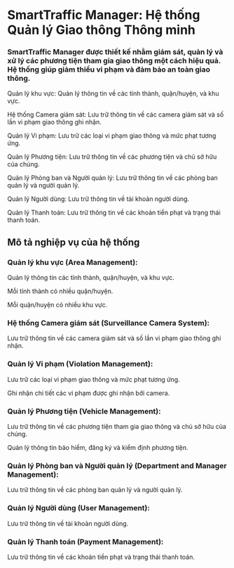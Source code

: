 <h1>SmartTraffic Manager: Hệ thống Quản lý Giao thông Thông minh</h1>
<h3> 
SmartTraffic Manager được thiết kế nhằm giám sát, quản lý và xử lý các phương tiện tham gia giao thông một cách hiệu quả.
Hệ thống giúp giảm thiểu vi phạm và đảm bảo an toàn giao thông.
</h3>

Quản lý khu vực: Quản lý thông tin về các tỉnh thành, quận/huyện, và khu vực.

Hệ thống Camera giám sát: Lưu trữ thông tin về các camera giám sát và số lần vi phạm giao thông ghi nhận.

Quản lý Vi phạm: Lưu trữ các loại vi phạm giao thông và mức phạt tương ứng.

Quản lý Phương tiện: Lưu trữ thông tin về các phương tiện và chủ sở hữu của chúng.

Quản lý Phòng ban và Người quản lý: Lưu trữ thông tin về các phòng ban quản lý và người quản lý.

Quản lý Người dùng: Lưu trữ thông tin về tài khoản người dùng.

Quản lý Thanh toán: Lưu trữ thông tin về các khoản tiền phạt và trạng thái thanh toán.

<h2>Mô tả nghiệp vụ của hệ thống</h2>
<h3>Quản lý khu vực (Area Management):</h3>

Quản lý thông tin các tỉnh thành, quận/huyện, và khu vực.

Mỗi tỉnh thành có nhiều quận/huyện.

Mỗi quận/huyện có nhiều khu vực.

<h3>Hệ thống Camera giám sát (Surveillance Camera System):</h3>

Lưu trữ thông tin về các camera giám sát và số lần vi phạm giao thông ghi nhận.

<h3>Quản lý Vi phạm (Violation Management):</h3>

Lưu trữ các loại vi phạm giao thông và mức phạt tương ứng.

Ghi nhận chi tiết các vi phạm được ghi nhận bởi camera.

<h3>Quản lý Phương tiện (Vehicle Management):</h3>

Lưu trữ thông tin về các phương tiện tham gia giao thông và chủ sở hữu của chúng.

Quản lý thông tin bảo hiểm, đăng ký và kiểm định phương tiện.

<h3>Quản lý Phòng ban và Người quản lý (Department and Manager Management):</h3>

Lưu trữ thông tin về các phòng ban quản lý và người quản lý.

<h3>Quản lý Người dùng (User Management):</h3>

Lưu trữ thông tin về tài khoản người dùng.

<h3>Quản lý Thanh toán (Payment Management):</h3>

Lưu trữ thông tin về các khoản tiền phạt và trạng thái thanh toán.

